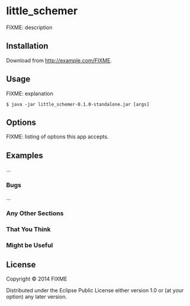# little_schemer

FIXME: description

## Installation

Download from http://example.com/FIXME.

## Usage

FIXME: explanation

    $ java -jar little_schemer-0.1.0-standalone.jar [args]

## Options

FIXME: listing of options this app accepts.

## Examples

...

### Bugs

...

### Any Other Sections
### That You Think
### Might be Useful

## License

Copyright © 2014 FIXME

Distributed under the Eclipse Public License either version 1.0 or (at
your option) any later version.
